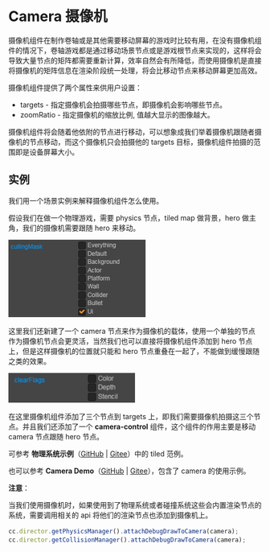 # Camera 摄像机

摄像机组件在制作卷轴或是其他需要移动屏幕的游戏时比较有用，在没有摄像机组件的情况下，卷轴游戏都是通过移动场景节点或是游戏根节点来实现的，这样将会导致大量节点的矩阵都需要重新计算，效率自然会有所降低，而使用摄像机是直接将摄像机的矩阵信息在渲染阶段统一处理，将会比移动节点来移动屏幕更加高效。

摄像机组件提供了两个属性来供用户设置：

- targets - 指定摄像机会拍摄哪些节点，即摄像机会影响哪些节点。
- zoomRatio - 指定摄像机的缩放比例, 值越大显示的图像越大。

摄像机组件将会随着他依附的节点进行移动，可以想象成我们举着摄像机跟随者摄像机的节点移动，而这个摄像机只会拍摄他的 targets 目标，摄像机组件拍摄的范围即是设备屏幕大小。

## 实例

我们用一个场景实例来解释摄像机组件怎么使用。

假设我们在做一个物理游戏，需要 physics 节点，tiled map 做背景，hero 做主角，我们的摄像机需要跟随 hero 来移动。

![camera-1](./camera/camera-1.png)

这里我们还新建了一个 camera 节点来作为摄像机的载体，使用一个单独的节点作为摄像机节点会更灵活，当然我们也可以直接将摄像机组件添加到 hero 节点上，但是这样摄像机的位置就只能和 hero 节点重叠在一起了，不能做到缓慢跟随之类的效果。

<img src="./camera/camera-2.png" style="width:50%;height:50%"></img>

在这里摄像机组件添加了三个节点到 targets 上，即我们需要摄像机拍摄这三个节点。并且我们还添加了一个 **camera-control** 组件，这个组件的作用主要是移动 camera 节点跟随 hero 节点。

可参考 **物理系统示例**（[GitHub](https://github.com/cocos-creator/example-physics/tree/master/assets/cases/demo) | [Gitee](https://gitee.com/mirrors_cocos-creator/example-physics/blob/master/assets/cases/demo/tiled.fire)）中的 tiled 范例。

也可以参考 **Camera Demo**（[GitHub](https://github.com/cocos-creator/demo-camera) | [Gitee](https://gitee.com/mirrors_cocos-creator/demo-camera)），包含了 camera 的使用示例。

**注意**：

当我们使用摄像机时，如果使用到了物理系统或者碰撞系统这些会内置渲染节点的系统，需要调用相关的 api 将他们的渲染节点也添加到摄像机上。

```javascript
cc.director.getPhysicsManager().attachDebugDrawToCamera(camera);
cc.director.getCollisionManager().attachDebugDrawToCamera(camera);
```
